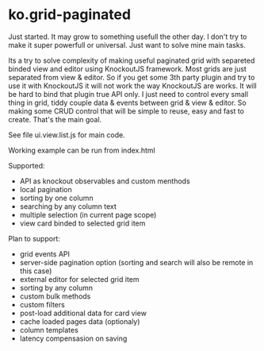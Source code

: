 ko.grid-paginated
============
Just started. It may grow to something usefull the other day. I don't try to make it super powerfull or universal. Just want to solve mine main tasks.

Its a try to solve complexity of making useful paginated grid with separeted binded view and editor using KnockoutJS framework. Most grids are just separated from view & editor. So if you get some 3th party plugin and try to use it with KnockoutJS it will not work the way KnockoutJS are works. It will be hard to bind that plugin true API only. I just need to control every small thing in grid, tiddy couple data & events between grid & view & editor. So making some CRUD control that will be simple to reuse, easy and fast to create. That's the main goal.

See file ui.view.list.js for main code.

Working example can be run from index.html

Supported:

- API as knockout observables and custom menthods
- local pagination
- sorting by one column
- searching by any column text
- multiple selection (in current page scope)
- view card binded to selected grid item

Plan to support:

- grid events API
- server-side pagination option (sorting and search will also be remote in this case)
- external editor for selected grid item
- sorting by any column
- custom bulk methods
- custom filters
- post-load additional data for card view
- cache loaded pages data (optionaly)
- column templates
- latency compensasion on saving